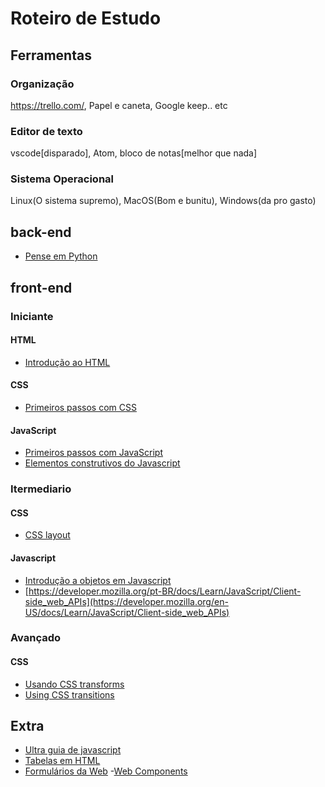 # Roteiro de Estudo

## Ferramentas
### Organização
https://trello.com/, Papel e caneta, Google keep.. etc

### Editor de texto
vscode[disparado], Atom, bloco de notas[melhor que nada]

### Sistema Operacional
Linux(O sistema supremo), MacOS(Bom e bunitu), Windows(da pro gasto)

## back-end
- [Pense em Python](https://penseallen.github.io/PensePython2e/)

## front-end

### Iniciante
#### HTML
- [Introdução ao HTML](https://developer.mozilla.org/pt-BR/docs/Learn/HTML/Introduction_to_HTML)

#### CSS
- [Primeiros passos com CSS](https://developer.mozilla.org/pt-BR/docs/Learn/CSS/First_steps)

#### JavaScript
- [Primeiros passos com JavaScript](https://developer.mozilla.org/pt-BR/docs/Learn/JavaScript/First_steps)
- [Elementos construtivos do Javascript](https://developer.mozilla.org/pt-BR/docs/Learn/JavaScript/Building_blocks)

### Itermediario
#### CSS 
- [CSS layout](https://developer.mozilla.org/pt-BR/docs/Learn/CSS/CSS_layout)

#### Javascript
- [Introdução a objetos em Javascript](https://developer.mozilla.org/pt-BR/docs/Learn/JavaScript/Objects)
- [https://developer.mozilla.org/pt-BR/docs/Learn/JavaScript/Client-side_web_APIs](https://developer.mozilla.org/en-US/docs/Learn/JavaScript/Client-side_web_APIs)

### Avançado
#### CSS
- [Usando CSS transforms](https://developer.mozilla.org/pt-BR/docs/Web/CSS/CSS_Transforms/Using_CSS_transforms)
- [Using CSS transitions](https://developer.mozilla.org/en-US/docs/Web/CSS/CSS_Transitions/Using_CSS_transitions)

## Extra
- [Ultra guia de javascript](https://developer.mozilla.org/pt-BR/docs/orphaned/Web/JavaScript/Guide)
- [Tabelas em HTML](https://developer.mozilla.org/pt-BR/docs/Learn/HTML/Tables)
- [Formulários da Web](https://developer.mozilla.org/pt-BR/docs/Learn/Forms)
-[Web Components](https://developer.mozilla.org/pt-BR/docs/Web/Web_Components)